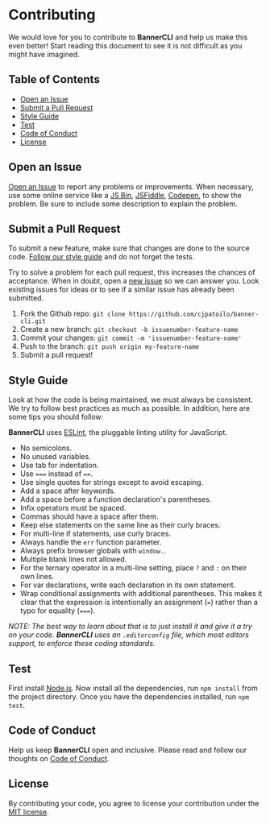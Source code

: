 # Contributing

We would love for you to contribute to **BannerCLI** and help us make this even better! Start reading this document to see it is not difficult as you might have imagined.


## Table of Contents

- [Open an Issue](#open-an-issue)
- [Submit a Pull Request](#submit-a-pull-request)
- [Style Guide](#style-guide)
- [Test](#test)
- [Code of Conduct](#code-of-conduct)
- [License](#license)


## Open an Issue

[Open an Issue](https://github.com/cjpatoilo/banner-cli/issues/new) to report any problems or improvements. When necessary, use some online service like a [JS Bin](https://jsbin.com), [JSFiddle](https://jsfiddle.net/), [Codepen](http://codepen.io/), to show the problem. Be sure to include some description to explain the problem.


## Submit a Pull Request

To submit a new feature, make sure that changes are done to the source code. [Follow our style guide](#style-guide) and do not forget the tests.

Try to solve a problem for each pull request, this increases the chances of acceptance. When in doubt, open a [new issue](#open-an-issue) so we can answer you. Look existing issues for ideas or to see if a similar issue has already been submitted.

1. Fork the Github repo: `git clone https://github.com/cjpatoilo/banner-cli.git`
1. Create a new branch: `git checkout -b issuenumber-feature-name`
1. Commit your changes: `git commit -m 'issuenumber-feature-name'`
1. Push to the branch: `git push origin my-feature-name`
1. Submit a pull request!


## Style Guide

Look at how the code is being maintained, we must always be consistent. We try to follow best practices as much as possible. In addition, here are some tips you should follow:

**BannerCLI** uses [ESLint](http://eslint.org/), the pluggable linting utility for JavaScript.

- No semicolons.
- No unused variables.
- Use tab for indentation.
- Use `===` instead of `==`.
- Use single quotes for strings except to avoid escaping.
- Add a space after keywords.
- Add a space before a function declaration's parentheses.
- Infix operators must be spaced.
- Commas should have a space after them.
- Keep else statements on the same line as their curly braces.
- For multi-line if statements, use curly braces.
- Always handle the `err` function parameter.
- Always prefix browser globals with `window.`.
- Multiple blank lines not allowed.
- For the ternary operator in a multi-line setting, place `?` and `:` on their own lines.
- For var declarations, write each declaration in its own statement.
- Wrap conditional assignments with additional parentheses. This makes it clear that the expression is intentionally an assignment (`=`) rather than a typo for equality (`===`).

*NOTE: The best way to learn about that is to just install it and give it a try on your code. **BannerCLI** uses an `.editorconfig` file, which most editors support, to enforce these coding standards.*


## Test

First install [Node.js](https://nodejs.org/en/download/). Now install all the dependencies, run `npm install` from the project directory. Once you have the dependencies installed, run `npm test`.


## Code of Conduct

Help us keep **BannerCLI** open and inclusive. Please read and follow our thoughts on [Code of Conduct](http://confcodeofconduct.com/).


## License

By contributing your code, you agree to license your contribution under the [MIT license](../license).
